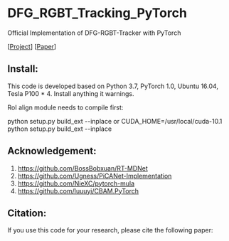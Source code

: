 # DFG_RGBT_Tracking_PyTorch
Official Implementation of DFG-RGBT-Tracker with PyTorch 

[[Project]()]   [[Paper]()]  

## Install: 
This code is developed based on Python 3.7, PyTorch 1.0, Ubuntu 16.04, Tesla P100 * 4. Install anything it warnings. 

RoI align module needs to compile first: 

python setup.py build_ext --inplace  or 
CUDA_HOME=/usr/local/cuda-10.1 python setup.py build_ext --inplace 


## Acknowledgement: 
1. https://github.com/BossBobxuan/RT-MDNet 
2. https://github.com/Ugness/PiCANet-Implementation 
3. https://github.com/NieXC/pytorch-mula 
4. https://github.com/luuuyi/CBAM.PyTorch 


## Citation: 
If you use this code for your research, please cite the following paper: 


